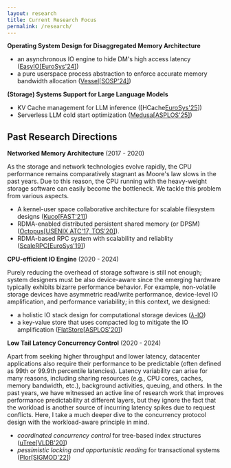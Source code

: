 ```yaml
---
layout: research
title: Current Research Focus
permalink: /research/
---
```


<!-- <div style="text-align: justify">
With the burgeoning demand for real-time data processing, the imperative to construct large-scale memory storage systems 
has become paramount. In light of this, the data center infrastructure is actively exploring innovative storage and network 
technologies, exemplified by byte-addressable non-volatile memory from Intel (e.g., Optane) and Samsung (CMM-H), and high-speed 
RDMA interconnections. 
</div>

<div style="text-align: justify; margin-bottom: 20px">
My research focus on developing efficient and robust next-generation storage systems utilizing these 
new hardware devices. I follow three fundamental design principles – CPU-awareness, device-awareness, and workload-awareness – 
essential for achieving optimal device bandwidth utilization, minimal CPU overhead, and predictable high performance. 
</div> -->


**Operating System Design for Disaggregated Memory Architecture**

- an asynchronous IO engine to hide DM's high access latency ([EasyIO[EuroSys'24]](/papers/eurosys24-easyio.pdf)) 
- a pure userspace process abstraction to enforce accurate memory bandwidth allocation ([Vessel[SOSP'24]](/papers/sosp24-vessel.pdf))

**(Storage) Systems Support for Large Language Models**

- KV Cache management for LLM inference ([HCache[EuroSys'25](/papers/eurosys25-hcache.pdf)])
- Serverless LLM cold start optimization ([Medusa[ASPLOS'25]]())


## Past Research Directions

**Networked Memory Architecture** (2017 - 2020)

As the storage and network technologies evolve rapidly, the CPU performance remains comparatively
stagnant as Moore's law slows in the past years. Due to this reason, the CPU running with the
heavy-weight storage software can easily become the bottleneck. We tackle this problem from various aspects.

- A kernel-user space collaborative architecture for scalable filesystem designs ([Kuco[FAST'21]](/papers/fast21-kucofs.pdf)) 
- RDMA-enabled distributed persistent shared memory (or DPSM) ([Octopus[USENIX ATC'17, TOS'20]](/papers/atc17-octopus.pdf)).
- RDMA-based RPC system with scalability and reliablity ([ScaleRPC[EuroSys'19]](/papers/eurosys19-scalerpc.pdf))

**CPU-efficient IO Engine** (2020 - 2024)

Purely reducing the overhead of storage software is still not enough; system designers must be
also device-aware since the emerging hardware typically exhibits bizarre performance behavior. For example,
non-volatile storage devices have asymmetric read/write performance, device-level IO amplification, and performance variability; in this context, we designed: 
- a holistic IO stack design for computational storage devices ([$\lambda$-IO](/papers/fast23-yang-zhe.pdf))
- a key-value store that uses compacted log to mitigate the IO amplification ([FlatStore[ASPLOS'20]](/papers/asplos20-flatstore.pdf)) 

**Low Tail Latency Concurrency Control** (2020 - 2024)



Apart from seeking higher throughput and lower latency, datacenter applications also
require their performance to be predictable (often defined as 99th or 99.9th percentile latencies). Latency
variability can arise for many reasons, including sharing resources (e.g., CPU cores, caches, memory bandwidth,
etc.), background activities, queuing, and others. In the past years, we have witnessed an active line of
research work that improves performance predictability at different layers, but they ignore the fact that the
workload is another source of incurring latency spikes due to request conflicts. Here, I take a much deeper dive
to the concurrency protocol design with the workload-aware principle in mind. 
- *coordinated concurrency control* for tree-based index structures ([uTree[VLDB'20]](/papers/vldb20-utree.pdf)) 
- *pessimistic locking and opportunistic reading* for transactional systems ([Plor[SIGMOD'22]](/papers/sigmod22plor.pdf))

<!-- <div class="home" style="font-size: 0.9em;">
    <ul class="responsive-table" style="margin-left: 0">
        <li class="table-row table-row-assignment">
            <div class="col col-3">Networked Memory Architecture</div>
            <div class="col col-2">2017-2020</div>
            <div class="col col-4">As the storage and network technologies evolve rapidly, the CPU performance remains comparatively
                stagnant as Moore's law slows in the past years. Due to this reason, the CPU running with the
                heavy-weight storage software can easily become the bottleneck. We tackle this problem from various aspects.
                In the OS level, we break the common wisdom of strict separation of user and kernel spaces by introducing the
                kernel-userspace collaboration architecture (Kuco[FAST'21]), which enables direct storage access with minimal software
                overhead. We also extend the use of NVM in distributed environment by introducing RDMA-enabled
                persistent distributed shared memory (or pDSM) to eliminate redundant memory copies (Octopus[USENIX ATC'17, TOS'20]).</div>
        </li>
        <li class="table-row table-row-exam">
            <div class="col col-3">CPU-efficient IO Engine</div>
            <div class="col col-2">2020-2024</div>
            <div class="col col-4">Purely reducing the overhead of storage software is still not enough; system designers must be
                also device-aware since the emerging hardware typically exhibits bizarre performance behavior. For example,
                NVM has asymmetric read/write performance, device-level IO amplification, and performance variability;
                RDMA shows limited scalability due to the device-level cache thrashing. In this context, I have designed an
                asynchronous IO framework to hide NVM's high access latency (EasyIO[EuroSys'24]), a key-value store that uses compacted
                log to mitigate the IO amplification (FlatStore[ASPLOS'20]), and an RPC system to enable RDMA to work at a larger scale (ScaleRPC[EuroSys'19]).</div>
        </li>
        <li class="table-row table-row-due">
            <div class="col col-3">Low Tail Latency Concurrency Control</div>
            <div class="col col-2">2020-2022</div>
            <div class="col col-4">Apart from seeking higher throughput and lower latency, datacenter applications also
                require their performance to be predictable (often defined as 99th or 99.9th percentile latencies). Latency
                variability can arise for many reasons, including sharing resources (e.g., CPU cores, caches, memory bandwidth,
                etc.), background activities, queuing, and others. In the past years, we have witnessed an active line of
                research work that improves performance predictability at different layers, but they ignore that fact that the
                workload is another source of incurring latency spikes due to request conflicts. Here, I take a much deeper dive
                to the concurrency protocol design and introduced coordinated concurrency control (uTree[VLDB'20]) and pessimistic
                locking and opportunistic reading (Plor[SIGMOD'22]) with the workload-aware principle in mind.</div>
        </li>
    </ul>
</div> -->